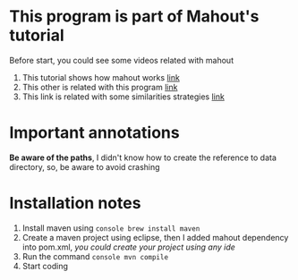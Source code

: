 # This program is part of Mahout's tutorial
Before start, you could see some videos related with mahout  
1. This tutorial shows how mahout works [link](https://www.youtube.com/watch?v=yD40rVKUwPI)
1. This other is related with this program [link](https://www.youtube.com/watch?v=63k560Livmg)
1. This link is related with some similarities strategies [link](http://blog.chapagain.com.np/recommender-system-using-java-apache-mahout/)

# Important annotations
**Be aware of the paths**, I didn't know how to create the reference to data directory, so, be aware to avoid crashing

# Installation notes
1. Install maven using ```console brew install maven ```
1. Create a maven project using eclipse, then I added mahout dependency into pom.xml, *you could create your project using any ide*
1. Run the command ```console mvn compile```
1. Start coding 

